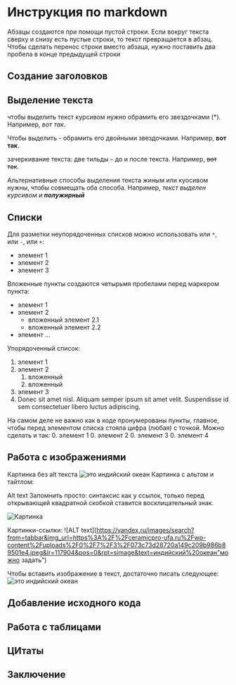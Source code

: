 # Инструкция по markdown

Абзацы создаются при помощи пустой строки. Если вокруг текста сверху и снизу есть пустые строки, то текст превращается в абзац.
Чтобы сделать перенос строки вместо абзаца,
нужно поставить два пробела в конце предыдущей строки

## Создание заголовков



## Выделение текста
чтобы выделить текст курсивом нужно обрамить его звездочками (*). Например, *вот так*.

Чтобы выделить - обрамить его двойными звездочками. Например, **вот так**.

зачеркивание текста: две тильды `~` до и после текста. Например, ~~вот так~~.

Альтернативные способы выделения текста жиным или куосивом нужны, чтобы совмещать оба способа. Например, _текст выделен курсивом и **полужирный**_

## Списки
Для разметки неупорядоченных списков можно использовать или `*`, или `-`, или `+`:
- элемент 1
- элемент 2
- элемент 3

Вложенные пункты создаются четырьмя пробелами перед маркером пункта:
* элемент 1
* элемент 2
    * вложенный элемент 2.1
    * вложенный элемент 2.2
* элемент ...

Упорядоченный список:
1. элемент 1
2. элемент 2
    1. вложенный
    2. вложенный
3. элемент 3
4. Donec sit amet nisl. Aliquam semper ipsum sit amet velit. Suspendisse id sem consectetuer libero luctus adipiscing.

На самом деле не важно как в коде пронумерованы пункты, главное, чтобы перед элементом списка стояла цифра (любая) с точкой. Можно сделать и так:
0. элемент 1
0. элемент 2
0. элемент 3
0. элемент 4

## Работа с изображениями
Картинка без alt текста
![это индийский океан](1.jpg)
Картинка с альтом и тайтлом:

Alt text
Запомнить просто: синтаксис как у ссылок, только перед открывающей квадратной скобкой ставится восклицательный знак.

![Картинка](https://yandex.ru/images/search?from=tabbar&img_url=https%3A%2F%2Fceramicpro-ufa.ru%2Fwp-content%2Fuploads%2F0%2F7%2F3%2F073c73d28720a149c209b986b89501e4.jpeg&lr=117904&pos=0&rpt=simage&text=индийский%20океан)

Картинки-ссылки: ![ALT text](https://yandex.ru/images/search?from=tabbar&img_url=https%3A%2F%2Fceramicpro-ufa.ru%2Fwp-content%2Fuploads%2F0%2F7%2F3%2F073c73d28720a149c209b986b89501e4.jpeg&lr=117904&pos=0&rpt=simage&text=индийский%20океан"можно задать")

Чтобы вставить изображение в текст, достаточно писать следующее: ![это индийский океан](a.jpg)

## Добавление исходного кода


## Работа с таблицами


## ЦИтаты 

## Заключение


